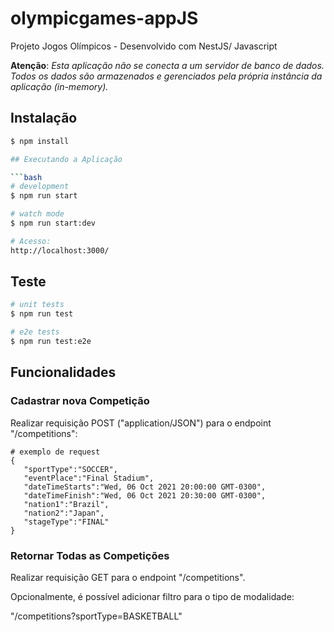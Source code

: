 # olympicgames-appJS
Projeto Jogos Olímpicos - Desenvolvido com NestJS/ Javascript

**Atenção**:
*Esta aplicação não se conecta a um servidor de banco de dados.*
*Todos os dados são armazenados e gerenciados pela própria instância da aplicação (in-memory).*

## Instalação

```bash
$ npm install

## Executando a Aplicação

```bash
# development
$ npm run start

# watch mode
$ npm run start:dev

# Acesso:
http://localhost:3000/

```

## Teste

```bash
# unit tests
$ npm run test

# e2e tests
$ npm run test:e2e

```

## Funcionalidades

### Cadastrar nova Competição

Realizar requisição POST ("application/JSON") para o endpoint "/competitions":

```
# exemplo de request
{
   "sportType":"SOCCER",
   "eventPlace":"Final Stadium",
   "dateTimeStarts":"Wed, 06 Oct 2021 20:00:00 GMT-0300",
   "dateTimeFinish":"Wed, 06 Oct 2021 20:30:00 GMT-0300",
   "nation1":"Brazil",
   "nation2":"Japan",
   "stageType":"FINAL"
}
```

### Retornar Todas as Competições

Realizar requisição GET para o endpoint "/competitions".

Opcionalmente, é possível adicionar filtro para o tipo de modalidade:

"/competitions?sportType=BASKETBALL"